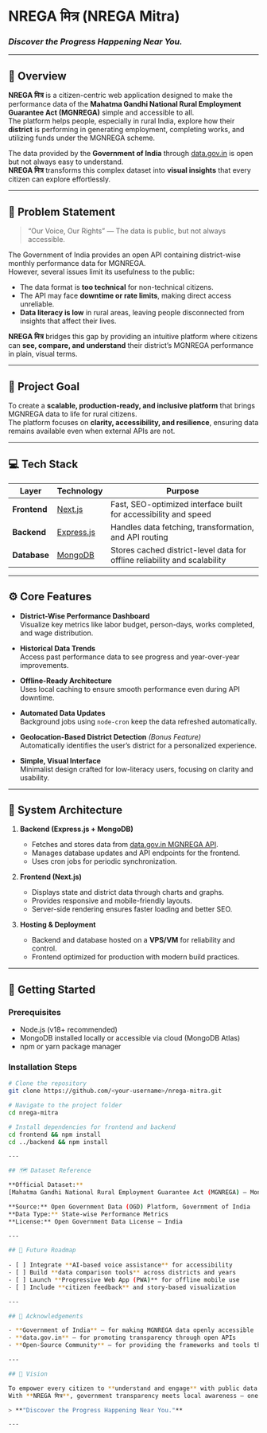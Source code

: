 # NREGA मित्र (NREGA Mitra)

### *Discover the Progress Happening Near You.*

---

## 🧭 Overview

**NREGA मित्र** is a citizen-centric web application designed to make the performance data of the **Mahatma Gandhi National Rural Employment Guarantee Act (MGNREGA)** simple and accessible to all.  
The platform helps people, especially in rural India, explore how their **district** is performing in generating employment, completing works, and utilizing funds under the MGNREGA scheme.

The data provided by the **Government of India** through [data.gov.in](https://data.gov.in/catalog/mahatma-gandhi-national-rural-employment-guarantee-act-mgnrega) is open but not always easy to understand.  
**NREGA मित्र** transforms this complex dataset into **visual insights** that every citizen can explore effortlessly.

---

## 🧩 Problem Statement

> “Our Voice, Our Rights” — The data is public, but not always accessible.

The Government of India provides an open API containing district-wise monthly performance data for MGNREGA.  
However, several issues limit its usefulness to the public:

- The data format is **too technical** for non-technical citizens.  
- The API may face **downtime or rate limits**, making direct access unreliable.  
- **Data literacy is low** in rural areas, leaving people disconnected from insights that affect their lives.

**NREGA मित्र** bridges this gap by providing an intuitive platform where citizens can **see, compare, and understand** their district’s MGNREGA performance in plain, visual terms.

---

## 🎯 Project Goal

To create a **scalable, production-ready, and inclusive platform** that brings MGNREGA data to life for rural citizens.  
The platform focuses on **clarity, accessibility, and resilience**, ensuring data remains available even when external APIs are not.

---

## 💻 Tech Stack

| Layer | Technology | Purpose |
|-------|-------------|----------|
| **Frontend** | [Next.js](https://nextjs.org/) | Fast, SEO-optimized interface built for accessibility and speed |
| **Backend** | [Express.js](https://expressjs.com/) | Handles data fetching, transformation, and API routing |
| **Database** | [MongoDB](https://www.mongodb.com/) | Stores cached district-level data for offline reliability and scalability |

---

## ⚙️ Core Features

- **District-Wise Performance Dashboard**  
  Visualize key metrics like labor budget, person-days, works completed, and wage distribution.

- **Historical Data Trends**  
  Access past performance data to see progress and year-over-year improvements.

- **Offline-Ready Architecture**  
  Uses local caching to ensure smooth performance even during API downtime.

- **Automated Data Updates**  
  Background jobs using `node-cron` keep the data refreshed automatically.

- **Geolocation-Based District Detection** *(Bonus Feature)*  
  Automatically identifies the user’s district for a personalized experience.

- **Simple, Visual Interface**  
  Minimalist design crafted for low-literacy users, focusing on clarity and usability.

---

## 🧱 System Architecture

1. **Backend (Express.js + MongoDB)**  
   - Fetches and stores data from [data.gov.in MGNREGA API](https://data.gov.in/catalog/mahatma-gandhi-national-rural-employment-guarantee-act-mgnrega).  
   - Manages database updates and API endpoints for the frontend.  
   - Uses cron jobs for periodic synchronization.

2. **Frontend (Next.js)**  
   - Displays state and district data through charts and graphs.  
   - Provides responsive and mobile-friendly layouts.  
   - Server-side rendering ensures faster loading and better SEO.

3. **Hosting & Deployment**  
   - Backend and database hosted on a **VPS/VM** for reliability and control.  
   - Frontend optimized for production with modern build practices.

---

## 🚀 Getting Started

### Prerequisites
- Node.js (v18+ recommended)  
- MongoDB installed locally or accessible via cloud (MongoDB Atlas)  
- npm or yarn package manager

### Installation Steps

```bash
# Clone the repository
git clone https://github.com/<your-username>/nrega-mitra.git

# Navigate to the project folder
cd nrega-mitra

# Install dependencies for frontend and backend
cd frontend && npm install
cd ../backend && npm install

---

## 🗺️ Dataset Reference

**Official Dataset:**  
[Mahatma Gandhi National Rural Employment Guarantee Act (MGNREGA) – Monthly Performance Data](https://data.gov.in/catalog/mahatma-gandhi-national-rural-employment-guarantee-act-mgnrega)

**Source:** Open Government Data (OGD) Platform, Government of India  
**Data Type:** State-wise Performance Metrics  
**License:** Open Government Data License – India  

---

## 🔮 Future Roadmap
 
- [ ] Integrate **AI-based voice assistance** for accessibility  
- [ ] Build **data comparison tools** across districts and years  
- [ ] Launch **Progressive Web App (PWA)** for offline mobile use  
- [ ] Include **citizen feedback** and story-based visualization  

---

## 🤝 Acknowledgements

- **Government of India** – for making MGNREGA data openly accessible  
- **data.gov.in** – for promoting transparency through open APIs  
- **Open-Source Community** – for providing the frameworks and tools that power this platform  

---

## 🌟 Vision

To empower every citizen to **understand and engage** with public data that shapes their community’s growth.  
With **NREGA मित्र**, government transparency meets local awareness — one district at a time.

> **"Discover the Progress Happening Near You."**

---


